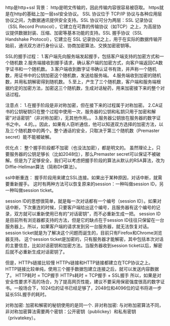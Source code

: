 http是http+ssl
背景：
http是明文传输的，因此传输内容很容易被窃取。
https就是在http的基础上加一层ssl安全协议。
SSL 协议位于 TCP/IP 协议与各种应用层协议之间，为数据通讯提供安全支持。SSL 协议可分为两层：SSL 记录协议（SSL Record Protocol），它建立在可靠的传输协议（如TCP）之上，为高层协议提供数据封装、压缩、加密等基本功能的支持。SSL 握手协议（SSL Handshake Protocol），它建立在 SSL 记录协议之上，用于在实际的数据传输开始前，通讯双方进行身份认证、协商加密算法、交换加密密钥等。

SSL的握手过程：
1.客户端先向服务端发起握手，包括客户端支持的加密方式和一个随机数
2.服务端接收到握手请求，确认客户端的加密方式，向客户端返回CA数字证书和一个随机数。
3.客户端收到数字证书确认证书有效，并声称一个随机数，用证书中的公钥加密这个随机数，发送给服务端。
4.服务端收到加密的随机数，并用私钥解密得到随机数。
5.至上，产生了三个随机数，客户端和服务端根据约定的加密方法，加密这三个随机数，生成对话秘药，用来加密接下来的整个对话过程。

注意点：
1.在握手阶段是非对称加密，但在接下来的过程属于对称加密。
2.CA证书的公钥秘钥只在整个过程中使用一次，服务器的公钥和私钥只用于加密和解密"对话密钥"（非对称加密），无其他作用。。
3.服务器公钥放在服务器的数字证书之中。
4.的。。因此，如果有人窃听通信，他可以知道双方选择的加密方法，以及三个随机数中的两个。整个通话的安全，只取决于第三个随机数（Premaster secret）能不能被破解。

优化点：
整个握手阶段都不加密（也没法加密），都是明文的。
虽然理论上，只要服务器的公钥足够长（比如2048位），那么Premaster secret可以保证不被破解。但是为了足够安全，我们可以考虑把握手阶段的算法从默认的RSA算法，改为 Diffie-Hellman算法（简称DH算法）。

ssl中断重连：
握手阶段用来建立SSL连接。如果出于某种原因，对话中断，就需要重新握手。
这时有两种方法可以恢复原来的session：一种叫做session ID，另一种叫做session ticket。

session ID的思想很简单，就是每一次对话都有一个编号（session ID）。如果对话中断，下次重连的时候，只要客户端给出这个编号，且服务器有这个编号的记录，双方就可以重新使用已有的"对话密钥"，而不必重新生成一把。
session ID是目前所有浏览器都支持的方法，但是它的缺点在于session ID往往只保留在一台服务器上。所以，如果客户端的请求发到另一台服务器，就无法恢复对话。
session ticket就是为了解决这个问题而诞生的，目前只有Firefox和Chrome浏览器支持。
这个session ticket是加密的，只有服务器才能解密，其中包括本次对话的主要信息，比如对话密钥和加密方法。当服务器收到session ticket以后，解密后就不必重新生成对话密钥了。

但是，HTTPs链接比较慢
HTTPs链接和HTTP链接都建立在TCP协议之上。HTTP链接比较单纯，使用三个握手数据包建立连接之后，就可以发送内容数据了。
HTTP耗时 = TCP握手
HTTPs耗时 = TCP握手 + SSL握手
所以，如果是对安全性要求不高的场合，为了提高网页性能，建议不要采用保密强度很高的数字证书。一般场合下，1024位的证书已经足够了，2048位和4096位的证书将进一步延长SSL握手的耗时。


对称加密: 加密和解密的秘钥使用的是同一个.
非对称加密: 与对称加密算法不同，非对称加密算法需要两个密钥：公开密钥（publickey）和私有密钥（privatekey）。